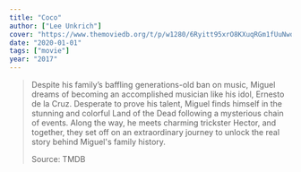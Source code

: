 ```yaml
---
title: "Coco"
author: ["Lee Unkrich"]
cover: "https://www.themoviedb.org/t/p/w1280/6Ryitt95xrO8KXuqRGm1fUuNwqF.jpg"
date: "2020-01-01"
tags: ["movie"]
year: "2017"
---
```


> Despite his family’s baffling generations-old ban on music, Miguel dreams of becoming an accomplished musician like his idol, Ernesto de la Cruz. Desperate to prove his talent, Miguel finds himself in the stunning and colorful Land of the Dead following a mysterious chain of events. Along the way, he meets charming trickster Hector, and together, they set off on an extraordinary journey to unlock the real story behind Miguel's family history.
>
> Source: TMDB
